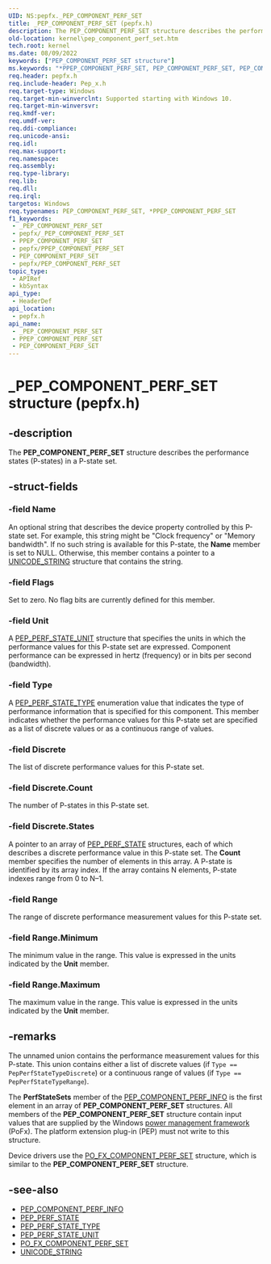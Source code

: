 ```yaml
---
UID: NS:pepfx._PEP_COMPONENT_PERF_SET
title: _PEP_COMPONENT_PERF_SET (pepfx.h)
description: The PEP_COMPONENT_PERF_SET structure describes the performance states (P-states) in a P-state set.
old-location: kernel\pep_component_perf_set.htm
tech.root: kernel
ms.date: 08/09/2022
keywords: ["PEP_COMPONENT_PERF_SET structure"]
ms.keywords: "*PPEP_COMPONENT_PERF_SET, PEP_COMPONENT_PERF_SET, PEP_COMPONENT_PERF_SET structure [Kernel-Mode Driver Architecture], PPEP_COMPONENT_PERF_SET, PPEP_COMPONENT_PERF_SET structure pointer [Kernel-Mode Driver Architecture], _PEP_COMPONENT_PERF_SET, kernel.pep_component_perf_set, pepfx/PEP_COMPONENT_PERF_SET, pepfx/PPEP_COMPONENT_PERF_SET"
req.header: pepfx.h
req.include-header: Pep_x.h
req.target-type: Windows
req.target-min-winverclnt: Supported starting with Windows 10.
req.target-min-winversvr: 
req.kmdf-ver: 
req.umdf-ver: 
req.ddi-compliance: 
req.unicode-ansi: 
req.idl: 
req.max-support: 
req.namespace: 
req.assembly: 
req.type-library: 
req.lib: 
req.dll: 
req.irql: 
targetos: Windows
req.typenames: PEP_COMPONENT_PERF_SET, *PPEP_COMPONENT_PERF_SET
f1_keywords:
 - _PEP_COMPONENT_PERF_SET
 - pepfx/_PEP_COMPONENT_PERF_SET
 - PPEP_COMPONENT_PERF_SET
 - pepfx/PPEP_COMPONENT_PERF_SET
 - PEP_COMPONENT_PERF_SET
 - pepfx/PEP_COMPONENT_PERF_SET
topic_type:
 - APIRef
 - kbSyntax
api_type:
 - HeaderDef
api_location:
 - pepfx.h
api_name:
 - _PEP_COMPONENT_PERF_SET
 - PPEP_COMPONENT_PERF_SET
 - PEP_COMPONENT_PERF_SET
---
```


# _PEP_COMPONENT_PERF_SET structure (pepfx.h)

## -description

The **PEP_COMPONENT_PERF_SET** structure describes the performance states (P-states) in a P-state set.

## -struct-fields

### -field Name

An optional string that describes the device property controlled by this P-state set. For example, this string might be "Clock frequency" or "Memory bandwidth". If no such string is available for this P-state, the **Name** member is set to NULL. Otherwise, this member contains a pointer to a [UNICODE_STRING](/windows/win32/api/ntdef/ns-ntdef-_unicode_string) structure that contains the string.

### -field Flags

Set to zero. No flag bits are currently defined for this member.

### -field Unit

A [PEP_PERF_STATE_UNIT](./ne-pepfx-_pep_perf_state_unit.md) structure that specifies the units in which the performance values for this P-state set are expressed. Component performance can be expressed in hertz (frequency) or in bits per second (bandwidth).

### -field Type

A [PEP_PERF_STATE_TYPE](./ne-pepfx-_pep_perf_state_type.md) enumeration value that indicates the type of performance information that is specified for this component. This member indicates whether the performance values for this P-state set are specified as a list of discrete values or as a continuous range of values.

### -field Discrete

The list of discrete performance values for this P-state set.

### -field Discrete.Count

The number of P-states in this P-state set.

### -field Discrete.States

A pointer to an array of [PEP_PERF_STATE](./ns-pepfx-_pep_perf_state.md) structures, each of which describes a discrete performance value in this P-state set. The **Count** member specifies the number of elements in this array. A P-state is identified by its array index. If the array contains N elements, P-state indexes range from 0 to N–1.

### -field Range

The range of discrete performance measurement values for this P-state set.

### -field Range.Minimum

The minimum value in the range. This value is expressed in the units indicated by the **Unit** member.

### -field Range.Maximum

The maximum value in the range. This value is expressed in the units indicated by the **Unit** member.

## -remarks

The unnamed union contains the performance measurement values for this P-state. This union contains either a list of discrete values (if `Type == PepPerfStateTypeDiscrete`) or a continuous range of values (if `Type == PepPerfStateTypeRange`).

The **PerfStateSets** member of the [PEP_COMPONENT_PERF_INFO](./ns-pepfx-_pep_component_perf_info.md) is the first element in an array of **PEP_COMPONENT_PERF_SET** structures. All members of the **PEP_COMPONENT_PERF_SET** structure contain input values that are supplied by the Windows [power management framework](../_kernel/index.md#device-power-management) (PoFx). The platform extension plug-in (PEP) must not write to this structure.

Device drivers use the [PO_FX_COMPONENT_PERF_SET](../wdm/ns-wdm-_po_fx_component_perf_set.md) structure, which is similar to the **PEP_COMPONENT_PERF_SET** structure.

## -see-also

- [PEP_COMPONENT_PERF_INFO](./ns-pepfx-_pep_component_perf_info.md)
- [PEP_PERF_STATE](./ns-pepfx-_pep_perf_state.md)
- [PEP_PERF_STATE_TYPE](./ne-pepfx-_pep_perf_state_type.md)
- [PEP_PERF_STATE_UNIT](./ne-pepfx-_pep_perf_state_unit.md)
- [PO_FX_COMPONENT_PERF_SET](../wdm/ns-wdm-_po_fx_component_perf_set.md)
- [UNICODE_STRING](/windows/win32/api/ntdef/ns-ntdef-_unicode_string)
